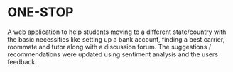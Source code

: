 # ONE-STOP

A web application to help students moving to a different state/country with the basic necessities like setting up a bank account, finding a best carrier, roommate and tutor along with a discussion forum. The suggestions / recommendations were updated using sentiment analysis and the users feedback.
